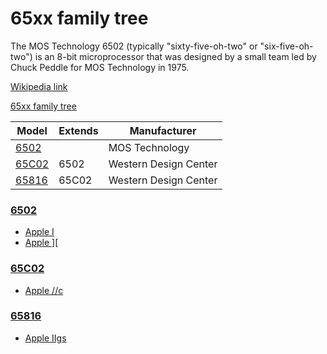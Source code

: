 # 65xx family tree

The MOS Technology 6502 (typically "sixty-five-oh-two" or "six-five-oh-two") is an 8-bit microprocessor that was designed by a small team led by Chuck Peddle for MOS Technology in 1975.

[Wikipedia link](https://en.wikipedia.org/wiki/MOS_Technology_6502)

[65xx family tree](65xx.md)

| Model             | Extends    | Manufacturer   |
| ----------------- | ---------- | -------------- |
| [6502](6502.md)   |            | MOS Technology |
| [65C02](65C02.md) | 6502       | Western Design Center |
| [65816](65816.md) | 65C02      | Western Design Center |


### [6502](6502.md)
 * [Apple I](/computer/apple/appleI.md)
 * [Apple \]\[](/computer/apple/appleII.md)

### [65C02](65C02.md)
  * [Apple //c](/computer/apple/apple2c.md)

### [65816](65816.md)
  * [Apple IIgs](/computer/apple/appleIIgs.md)
